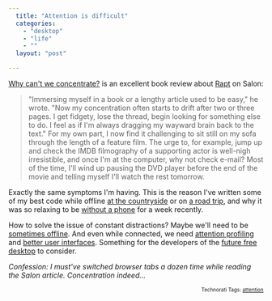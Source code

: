 ```yaml
---
  title: "Attention is difficult"
  categories: 
    - "desktop"
    - "life"
    - ""
  layout: "post"

---
```

<p>
<a href="http://www.salon.com/books/review/2009/04/29/rapt/">Why can't we concentrate?</a> is an excellent book review about <a href="http://www.amazon.com/Rapt-Attention-Focused-Winifred-Gallagher/dp/1594202109">Rapt</a> on Salon:
</p><blockquote>
"Immersing myself in a book or a lengthy article used to be easy," he wrote. "Now my concentration often starts to drift after two or three pages. I get fidgety, lose the thread, begin looking for something else to do. I feel as if I'm always dragging my wayward brain back to the text." For my own part, I now find it challenging to sit still on my sofa through the length of a feature film. The urge to, for example, jump up and check the IMDB filmography of a supporting actor is well-nigh irresistible, and once I'm at the computer, why not check e-mail? Most of the time, I'll wind up pausing the DVD player before the end of the movie and telling myself I'll watch the rest tomorrow.
</blockquote><p>
Exactly the same symptoms I'm having. This is the reason I've written some of my best code while offline <a href="http://bergie.iki.fi/blog/finding-resources-automatically-in-openpsa/">at the countryside</a> or on <a href="http://bergie.iki.fi/blog/the-midgard-position/">a road trip</a>, and why it was so relaxing to be <a href="http://www.qaiku.com/home/bergie/show/1de694641318910694611deb9b6b1a176d9982f982f/">without a phone</a> for a week recently.
</p><p>
How to solve the issue of constant distractions? Maybe we'll need to be <a href="http://bergie.iki.fi/blog/the_old_offline_vs-online_debate/">sometimes offline</a>. And even while connected, we need <a href="http://bergie.iki.fi/blog/putting_attention_to_midgard/">attention profiling</a> and <a href="http://brianwill.net/blog/2009/07/20/reinventing-the-desktop-for-real-this-time-part-1/">better user interfaces</a>. Something for the developers of the <a href="http://bergie.iki.fi/blog/the_uncanny_valley_of_free_desktops/">future free desktop</a> to consider.
</p><p>
<em>Confession: I must've switched browser tabs a dozen time while reading the Salon article. Concentration indeed...</em>
</p>
<p style="text-align:right;font-size:10px;">Technorati Tags: <a href="http://www.technorati.com/tag/attention" rel="tag">attention</a></p>